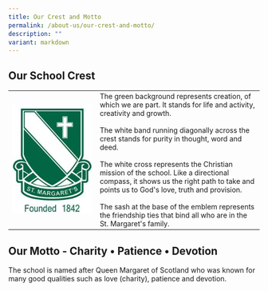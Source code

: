 ```yaml
---
title: Our Crest and Motto
permalink: /about-us/our-crest-and-motto/
description: ""
variant: markdown
---
```

## Our School Crest&nbsp;

<table>
  <tbody><tr>
    <td width="35%"><img src="/images/smss_logo_PMS3425U_01v4.jpg"></td>
    <td>The green background represents creation, of which we are part. It stands for life and activity, creativity and growth. <br><br>The white band running diagonally across the crest stands for purity in thought, word and deed. <br><br>The white cross represents the Christian mission of the school. Like a directional compass, it shows us the right path to take and points us to God's love, truth and provision.<br><br>The sash at the base of the emblem represents the friendship ties that bind all who are in the St. Margaret's family.</td>
  </tr>
</tbody></table>

## Our Motto - Charity • Patience • Devotion

The school is named after Queen Margaret of Scotland who was known for many good qualities such as&nbsp;love (charity), patience and devotion.